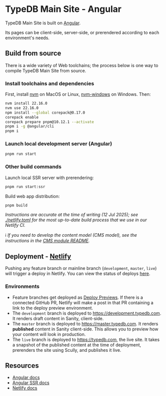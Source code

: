 # TypeDB Main Site - Angular

TypeDB Main Site is built on [Angular](https://angular.dev).

Its pages can be client-side, server-side, or prerendered according to each environment's needs.

## Build from source

There is a wide variety of Web toolchains; the process below is one way to compile TypeDB Main Site from source.

### Install toolchains and dependencies

First, install [nvm](https://github.com/nvm-sh/nvm) on MacOS or Linux, [nvm-windows](https://github.com/coreybutler/nvm-windows) on Windows. Then:

```sh
nvm install 22.16.0
nvm use 22.16.0
npm install --global corepack@0.17.0
corepack enable
corepack prepare pnpm@10.12.1 --activate
pnpm i -g @angular/cli
pnpm i
```

### Launch local development server (Angular)

```sh
pnpm run start
```

### Other build commands

Launch local SSR server with prerendering:
```sh
pnpm run start:ssr
```

Build web app distribution:
```sh
pnpm build
```

_Instructions are accurate at the time of writing (12 Jul 2025); see [./netlify.toml](./netlify.toml) for the most up-to-date build process that we use in our Netlify CI._


ℹ️ _If you need to develop the content model (CMS model), see the instructions in the
[CMS module README](../sanity/README.md)._

## Deployment - [Netlify](https://www.netlify.com/)

Pushing any feature branch or mainline branch (`development`, `master`, `live`) will trigger a deploy in Netlify.
You can view the status of deploys [here](https://app.netlify.com/sites/typedb/deploys).

### Environments

- Feature branches get deployed as [Deploy Previews](https://docs.netlify.com/site-deploys/deploy-previews/). If there is a connected GitHub PR, Netlify will make a post in that PR containing a link to the deploy preview environment.
- The `development` branch is deployed to https://development.typedb.com. It renders draft content in Sanity, client-side.
- The `master` branch is deployed to https://master.typedb.com. It renders **published** content in Sanity client-side. This allows you to preview how your content will look in production.
- The `live` branch is deployed to https://typedb.com, the live site. It takes a snapshot of the published content at the time of deployment, prerenders the site using Scully, and publishes it live.

## Resources

- [Angular docs](https://angular.dev)
- [Angular SSR docs](https://angular.dev/guide/ssr)
- [Netlify docs](https://docs.netlify.com/)
